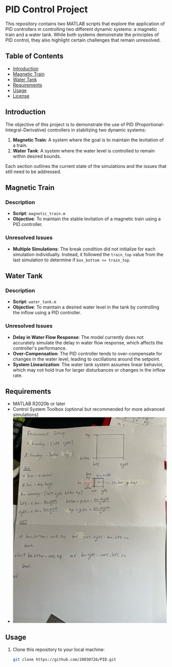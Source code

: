 # PID Control Project

This repository contains two MATLAB scripts that explore the application of PID controllers in controlling two different dynamic systems: a magnetic train and a water tank. While both systems demonstrate the principles of PID control, they also highlight certain challenges that remain unresolved.

## Table of Contents
- [Introduction](#introduction)
- [Magnetic Train](#magnetic-train)
- [Water Tank](#water-tank)
- [Requirements](#requirements)
- [Usage](#usage)
- [License](#license)

## Introduction

The objective of this project is to demonstrate the use of PID (Proportional-Integral-Derivative) controllers in stabilizing two dynamic systems:
1. **Magnetic Train**: A system where the goal is to maintain the levitation of a train.
2. **Water Tank**: A system where the water level is controlled to remain within desired bounds.

Each section outlines the current state of the simulations and the issues that still need to be addressed.

## Magnetic Train

### Description
- **Script**: `magnetic_train.m`
- **Objective**: To maintain the stable levitation of a magnetic train using a PID controller.

### Unresolved Issues
- **Multiple Simulations**: The break condition did not initialize for each simulation individually. Instead, it followed the `train_top` value from the last simulation to determine if `box_bottom <= train_top`.
## Water Tank

### Description
- **Script**: `water_tank.m`
- **Objective**: To maintain a desired water level in the tank by controlling the inflow using a PID controller.

### Unresolved Issues
- **Delay in Water Flow Response**: The model currently does not accurately simulate the delay in water flow response, which affects the controller's performance.
- **Over-Compensation**: The PID controller tends to over-compensate for changes in the water level, leading to oscillations around the setpoint.
- **System Linearization**: The water tank system assumes linear behavior, which may not hold true for larger disturbances or changes in the inflow rate.

## Requirements

- MATLAB R2020b or later
- Control System Toolbox (optional but recommended for more advanced simulations)
- ![Environment Setup](Environment_setup.jpeg)

## Usage

1. Clone this repository to your local machine:
   ```bash
   git clone https://github.com/20030726/PID.git
